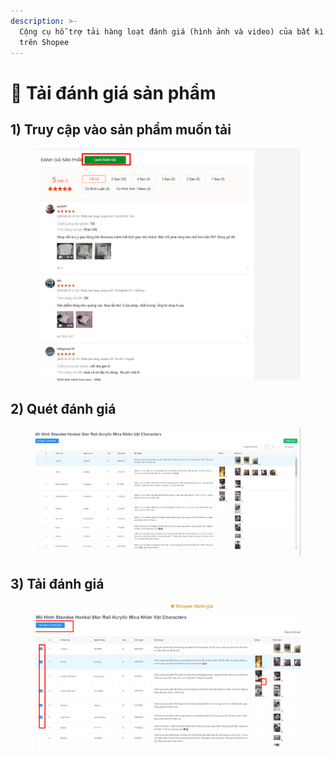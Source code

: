 ```yaml
---
description: >-
  Cộng cụ hỗ trợ tải hàng loạt đánh giá (hình ảnh và video) của bất kì sản phẩm
  trên Shopee
---
```


# 🤖 Tải đánh giá sản phẩm

## 1) Truy cập vào sản phẩm muốn tải

<figure><img src="../../.gitbook/assets/image.png" alt=""><figcaption></figcaption></figure>



## 2) Quét đánh giá

<figure><img src="../../.gitbook/assets/image (1).png" alt=""><figcaption></figcaption></figure>





## 3) Tải đánh giá

<figure><img src="../../.gitbook/assets/image (2).png" alt=""><figcaption></figcaption></figure>
